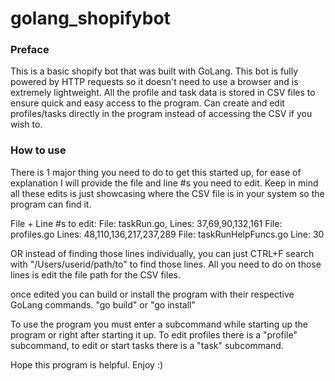 # golang_shopifybot

### Preface
This is a basic shopify bot that was built with GoLang. This bot is fully powered by HTTP requests so it doesn't need to use a browser and is extremely lightweight. All the profile and task data is stored in CSV files to ensure quick and easy access to the program. Can create and edit profiles/tasks directly in the program instead of accessing the CSV if you wish to.

### How to use
There is 1 major thing you need to do to get this started up, for ease of explanation I will provide the file and line #s you need to edit. Keep in mind all these edits is just showcasing where the CSV file is in your system so the program can find it. 

File + Line #s to edit:
File: taskRun.go, Lines: 37,69,90,132,161
File: profiles.go Lines: 48,110,136,217,237,289
File: taskRunHelpFuncs.go Line: 30

OR instead of finding those lines individually, you can just CTRL+F search with "/Users/userid/path/to" to find those lines. All you need to do on those lines is edit the file path for the CSV files.

once edited you can build or install the program with their respective GoLang commands. "go build" or "go install"

To use the program you must enter a subcommand while starting up the program or right after starting it up. To edit profiles there is a "profile" subcommand, to edit or start tasks there is a "task" subcommand. 

Hope this program is helpful. Enjoy :)
